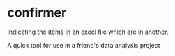 # confirmer
Indicating the items in an excel file which are in another.

A quick tool for use in a friend's data analysis project
